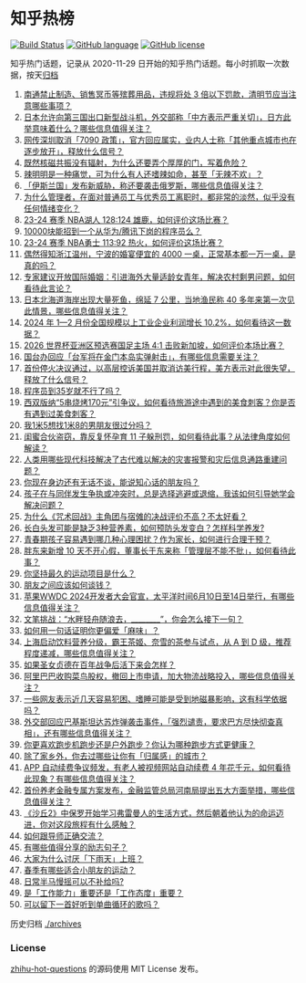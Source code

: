 # 知乎热榜
[![Build Status](https://github.com/ToWeLong/zhihu-hot-questions/workflows/CI/badge.svg)](https://github.com/ToWeLong/zhihu-hot-questions/actions)
[![GitHub language](https://img.shields.io/badge/language-golang-orange.svg)](https://golang.org/)
[![GitHub license](https://img.shields.io/github/license/ToWeLong/zhihu-hot-questions)](https://github.com/ToWeLong/zhihu-hot-questions/blob/main/LICENSE)

知乎热门话题，记录从 2020-11-29 日开始的知乎热门话题。每小时抓取一次数据，按天[归档](./archives)

<!-- BEGIN -->

1. [南通禁止制造、销售冥币等殡葬用品，违规将处 3 倍以下罚款，清明节应当注意哪些事项？](https://www.zhihu.com/question/650340454)
1. [日本允许向第三国出口新型战斗机，外交部称「中方表示严重关切」，日方此举意味着什么？哪些信息值得关注？](https://www.zhihu.com/question/650251523)
1. [网传深圳取消「7090 政策」，官方回应属实，业内人士称「其他重点城市也在逐步放开」，释放什么信号？](https://www.zhihu.com/question/650231661)
1. [既然核磁共振没有辐射，为什么还要弄个厚厚的门，写着危险？](https://www.zhihu.com/question/649270606)
1. [辣明明是一种痛觉，可为什么有人还嗜辣如命，甚至「无辣不欢」？](https://www.zhihu.com/question/649692844)
1. [「伊斯兰国」发布新威胁，称还要袭击俄罗斯，哪些信息值得关注？](https://www.zhihu.com/question/650344381)
1. [为什么管理者，在面对普通员工与优秀员工离职时，都非常的淡然，似乎没有任何情绪变化？](https://www.zhihu.com/question/650197383)
1. [23-24 赛季 NBA湖人 128:124 雄鹿，如何评价这场比赛？](https://www.zhihu.com/question/650338226)
1. [10000块能招到一个从华为/腾讯下岗的程序员么？](https://www.zhihu.com/question/649605415)
1. [23-24 赛季 NBA勇士 113:92 热火，如何评价这场比赛？](https://www.zhihu.com/question/650338223)
1. [偶然得知浙江温州，宁波的婚宴便宜的 4000 一桌，正常基本都一万一桌，是真的吗？](https://www.zhihu.com/question/650136563)
1. [专家建议开放国际婚姻：引进海外大量适龄女青年，解决农村剩男问题，如何看待此言论？](https://www.zhihu.com/question/650260861)
1. [日本北海道海岸出现大量死鱼，绵延 7 公里，当地渔民称 40 多年来第一次见此情景，哪些信息值得关注？](https://www.zhihu.com/question/650225366)
1. [2024 年 1—2 月份全国规模以上工业企业利润增长 10.2%，如何看待这一数据？](https://www.zhihu.com/question/650349715)
1. [2026 世界杯亚洲区预选赛国足主场 4:1 击败新加坡，如何评价本场比赛？](https://www.zhihu.com/question/650274159)
1. [国台办回应「台军将在金门本岛实弹射击」，有哪些信息需要关注？](https://www.zhihu.com/question/650358393)
1. [首份停火决议通过，以高层控诉美国并取消访美行程，美方表示对此很失望，释放了什么信号？](https://www.zhihu.com/question/650264890)
1. [程序员到35岁就不行了吗？](https://www.zhihu.com/question/649142124)
1. [西双版纳“5串烧烤170元”引争议，如何看待旅游途中遇到的美食刺客？你是否有遇到过美食刺客？](https://www.zhihu.com/question/650234553)
1. [我1米5想找1米8的男朋友很过分吗？](https://www.zhihu.com/question/647144275)
1. [闺蜜合伙盗窃，靠反复怀孕育 11 子躲刑罚，如何看待此事？从法律角度如何解读？](https://www.zhihu.com/question/650190922)
1. [人类用哪些现代科技解决了古代难以解决的灾害报警和灾后信息通路重建问题？](https://www.zhihu.com/question/650221668)
1. [你现在身边还有无话不谈，能说知心话的朋友吗？](https://www.zhihu.com/question/400409898)
1. [孩子在与同伴发生争执或冲突时，总是选择逃避或退缩，我该如何引导她学会解决问题？](https://www.zhihu.com/question/650173262)
1. [为什么《咒术回战》主角团与宿傩的决战评价不高？不太好看？](https://www.zhihu.com/question/649521241)
1. [长白头发可能是缺乏3种营养素，如何预防头发变白？怎样科学养发?](https://www.zhihu.com/question/650217995)
1. [青春期孩子容易遇到哪几种心理困扰？作为家长，如何进行合理干预？](https://www.zhihu.com/question/649408295)
1. [胖东来新增 10 天不开心假，董事长于东来称「管理层不能不批」，如何看待此事？](https://www.zhihu.com/question/650250177)
1. [你坚持最久的运动项目是什么？](https://www.zhihu.com/question/650314078)
1. [朋友之间应该如何谈钱？](https://www.zhihu.com/question/650342448)
1. [苹果WWDC 2024开发者大会官宣，太平洋时间6月10日至14日举行，有哪些信息值得关注？](https://www.zhihu.com/question/650349754)
1. [文笔挑战：“水畔轻舟随浪去，________”，你会怎么接下一句？](https://www.zhihu.com/question/650313047)
1. [如何用一句话证明你更偏爱「麻味」？](https://www.zhihu.com/question/649692954)
1. [上海启动饮料营养分级，霸王茶姬、奈雪的茶参与试点，从 A 到 D 级，推荐程度递减，哪些信息值得关注？](https://www.zhihu.com/question/650252195)
1. [如果圣女贞德在百年战争后活下来会怎样？](https://www.zhihu.com/question/645526011)
1. [阿里巴巴收购菜鸟股权，撤回上市申请，加大物流战略投入，哪些信息值得关注？](https://www.zhihu.com/question/650278659)
1. [一些网友表示近几天容易犯困、嗜睡可能是受到地磁暴影响，这有科学依据吗？](https://www.zhihu.com/question/650208336)
1. [外交部回应巴基斯坦达苏炸弹袭击事件，「强烈谴责，要求巴方尽快彻查真相」，还有哪些信息值得关注？](https://www.zhihu.com/question/650345418)
1. [你更喜欢跑步机跑步还是户外跑步？你认为哪种跑步方式更健康？](https://www.zhihu.com/question/650342173)
1. [除了家乡外，你去过哪些让你有「归属感」的城市？](https://www.zhihu.com/question/646583361)
1. [APP 自动续费争议频发，有老人被视频网站自动续费 4 年花千元，如何看待此现象？有哪些信息值得关注？](https://www.zhihu.com/question/650346234)
1. [首份养老金融专属方案发布，金融监管总局河南局提出五大方面举措，哪些信息值得关注？](https://www.zhihu.com/question/650250844)
1. [《沙丘2》中保罗开始学习弗雷曼人的生活方式，然后朝着他认为的命运迈进，你对这段旅程有什么感触？](https://www.zhihu.com/question/648101225)
1. [如何跟导师正确交流？](https://www.zhihu.com/question/647704872)
1. [有哪些值得分享的励志句子？](https://www.zhihu.com/question/650143522)
1. [大家为什么讨厌「下雨天」上班？](https://www.zhihu.com/question/649843009)
1. [春季有哪些适合小朋友的运动？](https://www.zhihu.com/question/650350233)
1. [日常半马慢摇可以不补给吗?](https://www.zhihu.com/question/649961482)
1. [是「工作能力」重要还是「工作态度」重要？](https://www.zhihu.com/question/649642991)
1. [可以留下一首好听到单曲循环的歌吗？](https://www.zhihu.com/question/650111245)

<!-- END -->

历史归档 [./archives](./archives)


### License
[zhihu-hot-questions](https://github.com/towelong/zhihu-hot-questions) 的源码使用 MIT License 发布。
